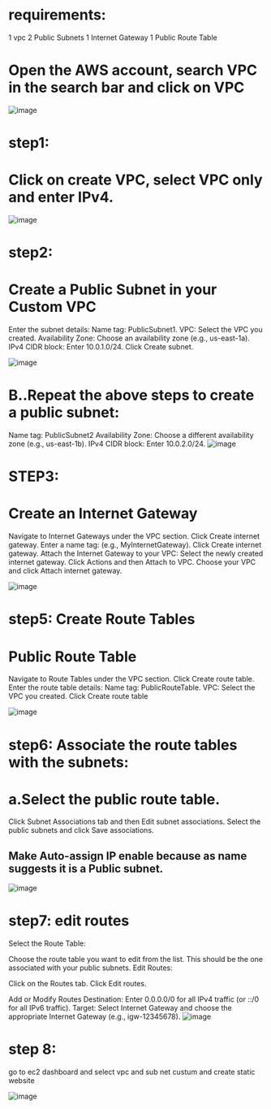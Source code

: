 # requirements:
1 vpc
2 Public Subnets
1 Internet Gateway
1 Public Route Table

# Open the AWS account, search VPC in the search bar and click on VPC

![image](https://miro.medium.com/v2/resize:fit:1400/format:webp/1*fIrk-zLWEb4mepZjY1kiRw.png)

# step1:
 # Click on create VPC, select VPC only and enter IPv4.

![image](https://github.com/user-attachments/assets/554938be-d729-477e-bf1e-137f12995ee3)

# step2:
# Create a Public Subnet in your Custom VPC
Enter the subnet details:
Name tag: PublicSubnet1.
VPC: Select the VPC you created.
Availability Zone: Choose an availability zone (e.g., us-east-1a).
IPv4 CIDR block: Enter 10.0.1.0/24.
Click Create subnet.

![image](https://github.com/user-attachments/assets/c461c26d-ea92-4e46-9b00-5f9c8bd1f133)

# B..Repeat the above steps to create a public subnet:
Name tag: PublicSubnet2
Availability Zone: Choose a different availability zone (e.g., us-east-1b).
IPv4 CIDR block: Enter 10.0.2.0/24.
![image](https://github.com/user-attachments/assets/c461c26d-ea92-4e46-9b00-5f9c8bd1f133)

# STEP3:
# Create an Internet Gateway
Navigate to Internet Gateways under the VPC section.
Click Create internet gateway.
Enter a name tag: (e.g., MyInternetGateway).
Click Create internet gateway.
Attach the Internet Gateway to your VPC:
Select the newly created internet gateway.
Click Actions and then Attach to VPC.
Choose your VPC and click Attach internet gateway.

![image](https://github.com/user-attachments/assets/9a53eb7b-9a78-4c70-aa60-506b35cc5be5)


# step5: Create Route Tables
# Public Route Table

Navigate to Route Tables under the VPC section.
Click Create route table.
Enter the route table details:
Name tag: PublicRouteTable.
VPC: Select the VPC you created.
Click Create route table

![image](https://github.com/user-attachments/assets/bbcfc989-799c-40ea-91a7-b08aa2b95c34)

# step6: Associate the  route tables with the subnets:
# a.Select the public route table.
Click Subnet Associations tab and then Edit subnet associations.
Select the public subnets and click Save associations.

##  Make Auto-assign IP enable because as name suggests it is a Public subnet.
![image](https://github.com/user-attachments/assets/a431f026-89b3-4719-bf65-123a23f71372)

# step7: edit routes
Select the Route Table:

Choose the route table you want to edit from the list. This should be the one associated with your public subnets.
Edit Routes:

Click on the Routes tab.
Click Edit routes.

Add or Modify Routes
Destination: Enter 0.0.0.0/0 for all IPv4 traffic (or ::/0 for all IPv6 traffic).
Target: Select Internet Gateway and choose the appropriate Internet Gateway (e.g., igw-12345678).
![image](https://github.com/user-attachments/assets/567e2feb-8600-49a5-ad4b-711c623af1f5)


# step 8:
go to ec2 dashboard and select vpc and sub net custum and create static website

![image](https://github.com/user-attachments/assets/49baa9dc-4afa-4dc3-87a6-4fb84f418811)

